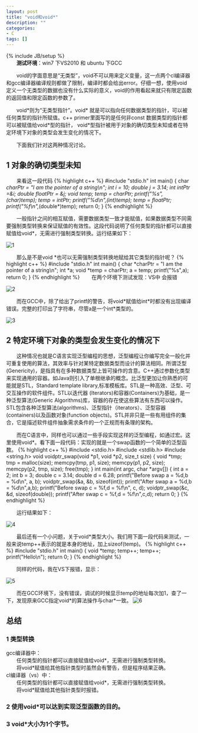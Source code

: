 ```yaml
---
layout: post
title: "void和void*"
description: ""
categories: 
- C
tags: []
---
```

{% include JB/setup %}  
　　**测试环境**：win7 下VS2010 和 ubuntu 下GCC

　　void的字面意思是“无类型”，void不可以用来定义变量，这一点两个cl编译器和gcc编译器编译规则都做了限制，编译时都会给出error。仔细一想，使用void定义一个无类型的数据也没有什么实际的意义，void的作用看起来就只有限定函数的返回值和限定函数的参数了。

　　void\*则为“无类型指针”。void\* 就是可以指向任何数据类型的指针，可以被任何类型的指针所赋值。c++ primer里面写的是任何非const 数据类型的指针都可以被赋值给void\*型的指针， void\*型指针被用于对象的确切类型未知或者在特定环境下对象的类型会发生变化的情况下。

　　下面我们针对这两种情况讨论。
## 1 对象的确切类型未知   ##
　　来看这一段代码
{% highlight c++ %}
#include "stdio.h"
int main()
{
	char *charPtr = "I am the pointer of a string\n";
	int i = 10;
	double j = 3.14;
	int *intPtr =&i;
	double *floatPtr = &j;
	void *temp;
	temp = charPtr;
	printf("%s",(char*)temp);
	temp = intPtr;
	printf("%d\n",*(int*)temp);
	temp = floatPtr;
	printf("%f\n",*(double*)temp);
	return 0;
}
{% endhighlight %}

　　一般指针之间的相互赋值，需要数据类型一致才能赋值，如果数据类型不同需要强制类型转换来保证赋值的有效性。这段代码说明了任何类型的指针都可以直接赋值给void*，无需进行强制类型转换。运行结果如下：

![1](http://d.pcs.baidu.com/thumbnail/675cc0e961615843d856151d1ad5f370?fid=859179042-250528-3589860867&time=1392711814&rt=pr&sign=FDTAER-DCb740ccc5511e5e8fedcff06b081203-%2Bs2ufP1xJ7Bo7%2Fe%2FU7VTprL%2FDAo%3D&expires=8h&prisign=RK9dhfZlTqV5TuwkO5ihMQzlM241kT2YfffnCZFTaEPwOxHv/XxtwRXLxDSXMBba1Ms9seOiqT9/QffwI8K2Baw0mmLABRQNl51b/oS8+InqoadADmwcyvUvQUkAvl8j879BObtgHePZ09BZiFo3CF7dwGcK/xIzj9971pKao/QALkDxW+JJC9zJS3FHk0o7eVi4VZjUpqi8Lz902NXEram7jDWQYz86&r=715297106&size=c850_u580&quality=100)  

　　那么是不是void *也可以无需强制类型转换地赋给其它类型的指针呢？
{% highlight c++ %}
#include "stdio.h"
int main()
{
	char *charPtr = "I am the pointer of a string\n";
	int *a;
	void *temp = charPtr;
	a = temp;
	printf("%s",a);
	return 0;
}
{% endhighlight %}
　　在两个环境下测试发现：VS中 会报错

![2](http://d.pcs.baidu.com/thumbnail/2b0a630ae981aa34d6dd2ced808de5cb?fid=859179042-250528-518289261&time=1392711814&rt=pr&sign=FDTAER-DCb740ccc5511e5e8fedcff06b081203-CGgdSRa5xcV6O%2FH4UVeXu1k0jQU%3D&expires=8h&prisign=RK9dhfZlTqV5TuwkO5ihMQzlM241kT2YfffnCZFTaEPwOxHv/XxtwRXLxDSXMBba1Ms9seOiqT9/QffwI8K2Baw0mmLABRQNl51b/oS8+InqoadADmwcyvUvQUkAvl8j879BObtgHePZ09BZiFo3CF7dwGcK/xIzj9971pKao/QALkDxW+JJC9zJS3FHk0o7eVi4VZjUpqi8Lz902NXEram7jDWQYz86&r=467955054&size=c850_u580&quality=100)    

　　而在GCC中，除了给出了printf的警告，将void\*赋值给int*时都没有出现编译错误。完整的打印出了字符串，尽管a是一个int\*类型的。

![3](http://d.pcs.baidu.com/thumbnail/64556771876c969c03e396aafb6bbce1?fid=859179042-250528-1627745633&time=1392711814&rt=pr&sign=FDTAER-DCb740ccc5511e5e8fedcff06b081203-QBNo7i2S5CYZ6hQ3gj0WpQJgLa0%3D&expires=8h&prisign=RK9dhfZlTqV5TuwkO5ihMQzlM241kT2YfffnCZFTaEPwOxHv/XxtwRXLxDSXMBba1Ms9seOiqT9/QffwI8K2Baw0mmLABRQNl51b/oS8+InqoadADmwcyvUvQUkAvl8j879BObtgHePZ09BZiFo3CF7dwGcK/xIzj9971pKao/QALkDxW+JJC9zJS3FHk0o7eVi4VZjUpqi8Lz902NXEram7jDWQYz86&r=499370755&size=c850_u580&quality=100)   

## 2 特定环境下对象的类型会发生变化的情况下 ##
　　这种情况也就是C语言实现泛型编程的思想，泛型编程让你编写完全一般化并可重复使用的算法，其效率与针对某特定数据类型而设计的算法相同。所谓泛型(Genericity)，是指具有在多种数据类型上皆可操作的含意。C++通过参数化类型来实现通用的容器。如Java则引入了单根继承的概念。比泛型更加让你熟悉的可能就是STL，Standard template library,标准模板库。STL是一种高效、泛型、可交互操作的软件组件。STL以迭代器 (Iterators)和容器(Containers)为基础，是一种泛型算法(Generic Algorithms)库，容器的存在使这些算法有东西可以操作。STL包含各种泛型算法(algorithms)、泛型指针（iterators）、泛型容器(containers)以及函数对象(function objects)。STL并非只是一些有用组件的集合，它是描述软件组件抽象需求条件的一个正规而有条理的架构。

　　而在C语言中，同样也可以通过一些手段实现这样的泛型编程，如通过宏。这里使用void*。看下面一段代码：实现的就是一个swap函数的一个简单的泛型函数。
{% highlight c++ %}
#include <stdio.h>
#include <stdlib.h>
#include <string.h>
void voidptr_swap(void *p1, void *p2, size_t size)
{
void *tmp;
tmp = malloc(size);
memcpy(tmp, p1, size);
memcpy(p1, p2, size);
memcpy(p2, tmp, size);
free(tmp);
}
int main(int argc, char *argv[])
{
	int a = 2;
	int b = 3;
	double c = 3.14;
	double d = 6.28;
	printf("Before swap a = %d,b = %d\n", a, b);
	voidptr_swap(&a, &b, sizeof(int));
	printf("After swap a = %d,b = %d\n",a,b);
	printf("Before swap c = %f,d = %f\n", c, d);
	voidptr_swap(&c, &d, sizeof(double));
	printf("After swap c = %f,d = %f\n",c,d);
	return 0;
}
{% endhighlight %}

　　运行结果如下：

![4](http://d.pcs.baidu.com/thumbnail/12b19cf39dac9e793e7d9f52a1abaa0f?fid=859179042-250528-3689360868&time=1392711814&rt=pr&sign=FDTAER-DCb740ccc5511e5e8fedcff06b081203-qXvXvyETOfzr7oonQa7cdICjnoU%3D&expires=8h&prisign=RK9dhfZlTqV5TuwkO5ihMQzlM241kT2YfffnCZFTaEPwOxHv/XxtwRXLxDSXMBba1Ms9seOiqT9/QffwI8K2Baw0mmLABRQNl51b/oS8+InqoadADmwcyvUvQUkAvl8j879BObtgHePZ09BZiFo3CF7dwGcK/xIzj9971pKao/QALkDxW+JJC9zJS3FHk0o7eVi4VZjUpqi8Lz902NXEram7jDWQYz86&r=902893151&size=c850_u580&quality=100)   

　　最后还有一个小问题，关于void*类型大小。我们用下面一段代码来测试，一般来说temp++表示的就是本身的地址，加上sizeof(temp)。
{% highlight c++ %}
#include "stdio.h"
int main()
{
	void *temp;
	temp++;
	temp++;
	printf("Hello\n");
	return 0;
}
{% endhighlight %}

　　同样的代码，我在VS下报错，显示：  

![5](http://d.pcs.baidu.com/thumbnail/c296eeabfd1036c14afad86ae8def7d4?fid=859179042-250528-1759129504&time=1392711814&rt=pr&sign=FDTAER-DCb740ccc5511e5e8fedcff06b081203-ympj%2B4HAErtZXnMKa%2BVNilK24MM%3D&expires=8h&prisign=RK9dhfZlTqV5TuwkO5ihMQzlM241kT2YfffnCZFTaEPwOxHv/XxtwRXLxDSXMBba1Ms9seOiqT9/QffwI8K2Baw0mmLABRQNl51b/oS8+InqoadADmwcyvUvQUkAvl8j879BObtgHePZ09BZiFo3CF7dwGcK/xIzj9971pKao/QALkDxW+JJC9zJS3FHk0o7eVi4VZjUpqi8Lz902NXEram7jDWQYz86&r=779332247&size=c850_u580&quality=100) 

　　而在GCC环境下，没有错误，调试的时候显示temp的地址每次加1，查了一下，发现原来GCC指定void\*的算法操作与char\*一致。
![6](http://d.pcs.baidu.com/thumbnail/6e7615c776c1cdce73df7f411b2f458d?fid=859179042-250528-160213781&time=1392711814&rt=pr&sign=FDTAER-DCb740ccc5511e5e8fedcff06b081203-lESUY3fkO3Ml6mOb8DGnt4O%2B%2B8g%3D&expires=8h&prisign=RK9dhfZlTqV5TuwkO5ihMQzlM241kT2YfffnCZFTaEPwOxHv/XxtwRXLxDSXMBba1Ms9seOiqT9/QffwI8K2Baw0mmLABRQNl51b/oS8+InqoadADmwcyvUvQUkAvl8j879BObtgHePZ09BZiFo3CF7dwGcK/xIzj9971pKao/QALkDxW+JJC9zJS3FHk0o7eVi4VZjUpqi8Lz902NXEram7jDWQYz86&r=290440232&size=c850_u580&quality=100) 

## 总结 ##
### 1 类型转换 
gcc编译器中：  
　　任何类型的指针都可以直接赋值给void\*，无需进行强制类型转换。  
　　将void\*赋值给其他指针类型时虽然会有警告，但是程序结果正确。  
cl编译器（vs）中：  
　　任何类型的指针都可以直接赋值给void\*，无需进行强制类型转换。  
　　将void\*赋值给其他指针类型时报错。  
### 2 使用void*可以达到实现泛型函数的目的。
### 3 void*大小为1个字节。

